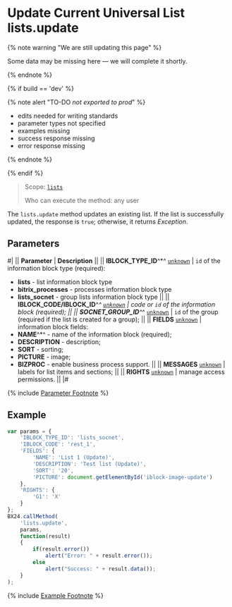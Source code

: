 # Update Current Universal List lists.update

{% note warning "We are still updating this page" %}

Some data may be missing here — we will complete it shortly.

{% endnote %}

{% if build == 'dev' %}

{% note alert "TO-DO _not exported to prod_" %}

- edits needed for writing standards
- parameter types not specified
- examples missing
- success response missing
- error response missing

{% endnote %}

{% endif %}

> Scope: [`lists`](../../scopes/permissions.md)
>
> Who can execute the method: any user

The `lists.update` method updates an existing list. If the list is successfully updated, the response is `true`; otherwise, it returns *Exception*.

## Parameters

#|
|| **Parameter** | **Description** ||
|| **IBLOCK_TYPE_ID**^*^
[`unknown`](../../data-types.md) | `id` of the information block type (required):
- **lists** - list information block type
- **bitrix_processes** - processes information block type
- **lists_socnet** - group lists information block type ||
|| **IBLOCK_CODE/IBLOCK_ID**^*^
[`unknown`](../../data-types.md) | code or `id` of the information block (required); ||
|| **SOCNET_GROUP_ID**^*^
[`unknown`](../../data-types.md) | `id` of the group (required if the list is created for a group); ||
|| **FIELDS**
[`unknown`](../../data-types.md) | information block fields:
- **NAME**^*^ - name of the information block (required);
- **DESCRIPTION** - description;
- **SORT** - sorting;
- **PICTURE** - image;
- **BIZPROC** - enable business process support. ||
|| **MESSAGES**
[`unknown`](../../data-types.md) | labels for list items and sections; ||
|| **RIGHTS**
[`unknown`](../../data-types.md) | manage access permissions. ||
|#

{% include [Parameter Footnote](../../../_includes/required.md) %}

## Example

```javascript
var params = {
    'IBLOCK_TYPE_ID': 'lists_socnet',
    'IBLOCK_CODE': 'rest_1',
    'FIELDS': {
        'NAME': 'List 1 (Update)',
        'DESCRIPTION': 'Test list (Update)',
        'SORT': '20',
        'PICTURE': document.getElementById('iblock-image-update')
    },
    'RIGHTS': {
        'G1': 'X'
    }
};
BX24.callMethod(
    'lists.update',
    params,
    function(result)
    {
        if(result.error())
            alert("Error: " + result.error());
        else
            alert("Success: " + result.data());
    }
);
```

{% include [Example Footnote](../../../_includes/examples.md) %}